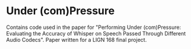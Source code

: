# Under (com)Pressure
Contains code used in the paper for "Performing Under (com)Pressure: Evaluating the Accuracy of Whisper on Speech Passed Through Different Audio Codecs". Paper written for a LIGN 168 final project.
